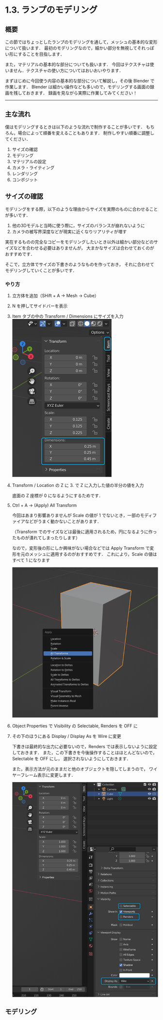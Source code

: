 # 1.3. ランプのモデリング

## 概要
この節ではちょっとしたランプのモデリングを通して，メッシュの基本的な変形について扱います．
最初のモデリングなので，細かい部分を無視してそれっぽい形にすることを目指します．

また，マテリアルの基本的な部分についても扱います．
今回はテクスチャは使いません．テクスチャの使い方についてはおいおいやります．

まずはじめに今回使う内容の基本的な部分について解説し，その後 Blender で作業します．
Blender は細かい操作なども多いので，モデリングする画面の録画を残しておきます．
録画を見ながら実際に作業してみてください！

------

## 主な流れ

僕はモデリングするときは以下のような流れで制作することが多いです．
もちろん，場合によって順番を変えることもあります．
制作しやすい順番に調整してください．

1. サイズの確認
2. モデリング
3. マテリアルの設定
4. カメラ・ライティング
5. レンダリング
6. コンポジット

## サイズの確認

モデリングをする際，以下のような理由からサイズを実際のものに合わせることが多いです．
1. 他の3Dモデルと当時に使う際に，サイズのバランスが崩れないように
2. カメラの被写界深度などが現実に近くなりリアリティが増す

実在するものの完全なコピーをモデリングしたいとき以外は細かい部分などのサイズなどを合わせる必要はありませんが，
大まかなサイズは合わせておくのがおすすめです．

そこで，立方体でサイズの下書きのようなものを作っておき，
それに合わせてモデリングしていくことが多いです．

### やり方

1. 立方体を追加（SHift + A -> Mesh -> Cube）

2. N を押してサイドバーを表示

3. Item タブの中の Transform / Dimensions にサイズを入力
    ![Sidebar / Dimensions](./img/1.3_size.png)

4. Transform / Location の Z に 3. で Z に入力した値の半分の値を入力

    底面の Z 座標が 0 になるようにするためです．

5. Ctrl + A -> (Apply) All Transform

    今回はあまり影響ありませんが Scale の値が 1 でないとき，一部のモディファイアなどがうまく動かないことがあります．

    （Transform でのサイズなどは最後に適用されるため，円になるように作ったものが潰れてしまったりします）

    なので，変形後の形にしか興味がない場合などでは Apply Transform で変形を元のメッシュに適用するのがおすすめです．
    これにより，Scale の値はすべて 1 になります

    ![Apply Transform](img/1.3_applyTrans.png)


6. Object Properties で Visibility の Selectable, Renders を OFF に
7. その下のほうにある Display / Display As を Wire に変更

    下書きは最終的な出力に必要ないので，Renders では表示しないように設定しておきます．
    また，この下書きを今後操作することはほとんどないので，Selectable を OFF にし，
    選択されないようにしておきます．

    また，表示方法が元のままだと他のオブジェクトを隠してしまうので，
    ワイヤーフレーム表示に変更します．

    ![Wire display](img/1.3_wireDisplay.png)

## モデリング


